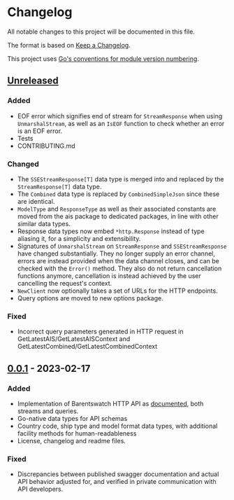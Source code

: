 # Changelog

All notable changes to this project will be documented in this file.

The format is based on [Keep a Changelog](https://keepachangelog.com/en/1.0.0/).

This project uses [Go's conventions for module version numbering](https://go.dev/doc/modules/version-numbers).

## [Unreleased]
### Added 
- EOF error which signifies end of stream for `StreamResponse` when using `UnmarshalStream`, as well as an `IsEOF` function to check whether an error is an EOF error.
- Tests
- CONTRIBUTING.md
 
### Changed
- The `SSEStreamResponse[T]` data type is merged into and replaced by the `StreamResponse[T]` data type.
- The `Combined` data type is replaced by `CombinedSimpleJson` since these are identical.
- `ModelType` and `ResponseType` as well as their associated constants are moved from the ais package to dedicated packages, in line with other similar data types. 
- Response data types now embed `*http.Response` instead of type aliasing it, for a simplicity and extensibility.
- Signatures of `UnmarshalStream` on `StreamResponse` and `SSEStreamResponse` have changed substantially. They no longer supply an error channel, errors are instead provided when the data channel closes, and can be checked with the `Error()` method. They also do not return cancellation functions anymore, cancellation is instead achieved by the user cancelling the request's context. 
- `NewClient` now optionally takes a set of URLs for the HTTP endpoints.
- Query options are moved to new options package.

### Fixed
- Incorrect query parameters generated in HTTP request in GetLatestAIS/GetLatestAISContext and GetLatestCombined/GetLatestCombinedContext

## [0.0.1] - 2023-02-17
### Added
- Implementation of Barentswatch HTTP API as [documented](https://live.ais.barentswatch.net/index.html#/), both streams and queries.
- Go-native data types for API schemas
- Country code, ship type and model format data types, with additional facility methods for human-readableness
- License, changelog and readme files.
 
###  Fixed
- Discrepancies between published swagger documentation and actual API behavior adjusted for, and verified in private communication with API developers.

[unreleased]: https://github.com/ilder-as/go-barentswatch-ais/compare/v0.0.1...HEAD
[0.0.1]: https://github.com/ilder-as/go-barentswatch-ais/releases/tag/v0.0.1
